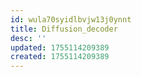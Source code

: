 ```yaml
---
id: wula70syidlbvjw13j0ynnt
title: Diffusion_decoder
desc: ''
updated: 1755114209389
created: 1755114209389
---
```

